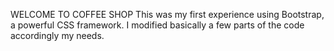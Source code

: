 WELCOME TO COFFEE SHOP
This was my first experience using Bootstrap, a powerful CSS framework.
I modified basically a few parts of the code accordingly my needs.
